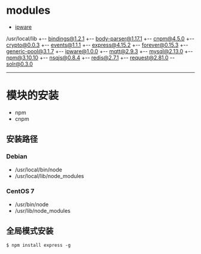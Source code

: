 
# modules
- [ipware](https://github.com/un33k/node-ipware)

/usr/local/lib
+-- bindings@1.2.1
+-- body-parser@1.17.1
+-- cnpm@4.5.0
+-- crypto@0.0.3
+-- events@1.1.1
+-- express@4.15.2
+-- forever@0.15.3
+-- generic-pool@3.1.7
+-- ipware@1.0.0
+-- mqtt@2.9.3
+-- mysql@2.13.0
+-- npm@3.10.10
+-- nsqjs@0.8.4
+-- redis@2.7.1
+-- request@2.81.0
 -- solr@0.3.0

---

# 模块的安装
- npm
- cnpm

## 安装路径

### Debian
- /usr/local/bin/node
- /usr/local/lib/node_modules

### CentOS 7
- /usr/bin/node
- /usr/lib/node_modules

## 全局模式安装
```
$ npm install express -g
```
